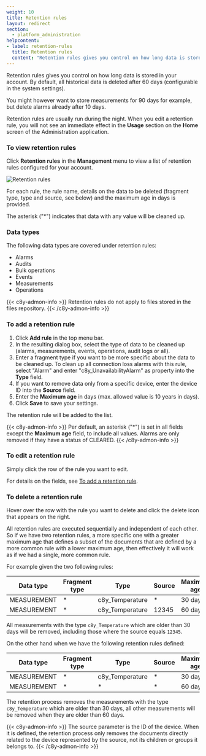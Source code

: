 ```yaml
---
weight: 10
title: Retention rules
layout: redirect
section:
  - platform_administration
helpcontent:
- label: retention-rules
  title: Retention rules
  content: "Retention rules gives you control on how long data is stored in your account. By default, all historical data is deleted after 60 days (configurable in the system settings). You can however store measurements for 90 days for example, but delete alarms already after 10 days."
---
```



Retention rules gives you control on how long data is stored in your account. By default, all historical data is deleted after 60 days (configurable in the system settings).

You might however want to store measurements for 90 days for example, but delete alarms already after 10 days.

Retention rules are usually run during the night. When you edit a retention rule, you will not see an immediate effect in the **Usage** section on the **Home** screen of the Administration application.

### To view retention rules

Click **Retention rules** in the **Management** menu to view a list of retention rules configured for your account.

<img src="/images/users-guide/Administration/admin-retention-rules.png" alt="Retention rules">

For each rule, the rule name, details on the data to be deleted (fragment type, type and source, see below) and the maximum age in days is provided.

The asterisk ("*") indicates that data with any value will be cleaned up.

### Data types

The following data types are covered under retention rules:
+ Alarms
+ Audits
+ Bulk operations
+ Events
+ Measurements
+ Operations

{{< c8y-admon-info >}}
Retention rules do not apply to files stored in the files repository.
{{< /c8y-admon-info >}}

<a name="add-retention-rule"></a>
### To add a retention rule

1. Click **Add rule** in the top menu bar.
2. In the resulting dialog box, select the type of data to be cleaned up (alarms, measurements, events, operations, audit logs or all).
3. Enter a fragment type if you want to be more specific about the data to be cleaned up. To clean up all connection loss alarms with this rule, select "Alarm" and enter "c8y_UnavailabilityAlarm" as property into the **Type** field.
4. If you want to remove data only from a specific device, enter the device ID into the **Source** field.
5. Enter the **Maximum age** in days (max. allowed value is 10 years in days).
6. Click **Save** to save your settings.

The retention rule will be added to the list.

{{< c8y-admon-info >}}
Per default, an asterisk ("*") is set in all fields except the **Maximum age** field, to include all values.
Alarms are only removed if they have a status of CLEARED.
{{< /c8y-admon-info >}}


### To edit a retention rule

Simply click the row of the rule you want to edit.

For details on the fields, see [To add a retention rule](#add-retention-rule).

### To delete a retention rule

Hover over the row with the rule you want to delete and click the delete icon that appears on the right.

All retention rules are executed sequentially and independent of each other. So if we have two retention rules, a more specific one with a greater maximum age that defines a subset of the documents that are defined by a more common rule with a lower maximum age, then effectively it will work as if we had a single, more common rule.

For example given the two following rules:

| **Data type** | **Fragment type** | **Type**        | **Source** | **Maximum age** |
|---------------|-------------------|-----------------|------------|-----------------|
| MEASUREMENT   | *                 | c8y_Temperature | *          | 30 days         |
| MEASUREMENT   | *                 | c8y_Temperature | 12345      | 60 days         |

All measurements with the type `c8y_Temperature` which are older than 30 days will be removed, including those where the source equals `12345`.

On the other hand when we have the following retention rules defined:

| **Data type** | **Fragment type** | **Type**        | **Source** | **Maximum age** |
|---------------|-------------------|-----------------|------------|-----------------|
| MEASUREMENT   | *                 | c8y_Temperature | *          | 30 days         |
| MEASUREMENT   | *                 | *               | *          | 60 days         |

The retention process removes the measurements with the type `c8y_Temperature` which are older than 30 days, all other measurements will be removed when they are older than 60 days.

{{< c8y-admon-info >}}
The source parameter is the ID of the device. When it is defined, the retention process only removes the documents directly related to the device represented by the source, not its children or groups it belongs to.
{{< /c8y-admon-info >}}
